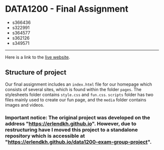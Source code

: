 # DATA1200 - Final Assignment

- s366436
- s322991
- s364577
- s362126
- s349571

---

Here is a link to the [live website](https://erlendkh.github.io/data1200-exam-group-project).

## Structure of project

Our final assignment includes an `index.html` file for our homepage which consists of several sites, which is found within the folder `pages`. The stylesheets folder contains `style.css`  and `fun.css`. `scripts` folder has two files mainly used to create our fun page, and the `media` folder contains images and videos.



### Important notice: The original project was developed on the address "https://erlendkh.github.io". However, due to restructuring have I moved this project to a standalone repository which is accessible at "https://erlendkh.github.io/data1200-exam-group-project".
